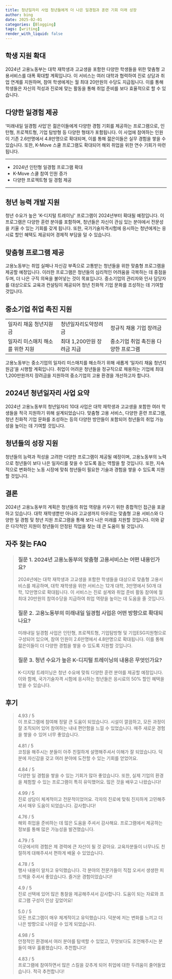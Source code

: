 ```yaml
---
title: 청년일자리 사업 청년들에게 더 나은 일경험과 훈련 기회 미래 성장
author: bing
date: 2025-02-01
categories: [Blogging]
tags: [writing]
render_with_liquid: false
---
```



<h2 id='학생 지원 확대'>학생 지원 확대</h2>

<p>2024년 고용노동부는 대학 재학생과 고교생을 포함한 다양한 학생들을 위한 맞춤형 고용서비스를 대폭 확대할 계획입니다. 이 서비스는 여러 대학과 협력하여 진로 상담과 취업 연계를 지원하며, 참여 학생에게는 월 최대 20만원의 수당도 지급됩니다. 이를 통해 학생들은 자신의 적성과 진로에 맞는 활동을 통해 취업 준비를 보다 효율적으로 할 수 있습니다.</p>

<h2 id='다양한 일경험 제공'>다양한 일경험 제공</h2>

<p>‘미래내일 일경험 사업’은 젊은이들에게 다양한 경험 기회를 제공하는 프로그램으로, 인턴형, 프로젝트형, 기업 탐방형 등 다양한 형태가 포함됩니다. 이 사업에 참여하는 인원이 기존 2.6만명에서 4.8만명으로 확대되며, 이를 통해 젊은이들은 실무 경험을 쌓을 수 있습니다. 또한, K-Move 스쿨 프로그램도 확대되어 해외 취업을 위한 연수 기회가 마련됩니다.</p>

<hr />

<ul>
    <li>2024년 인턴형 일경험 프로그램 확대</li>
    <li>K-Move 스쿨 참여 인원 증가</li>
    <li>다양한 프로젝트형 일 경험 제공</li>
</ul>

<hr />

<h2 id='청년 능력 개발 지원'>청년 능력 개발 지원</h2>

<p>청년 수요가 높은 'K-디지털 트레이닝' 프로그램이 2024년부터 확대될 예정입니다. 이 프로그램은 다양한 훈련 분야를 포함하며, 청년들은 자신이 관심 있는 분야에서 전문성을 키울 수 있는 기회를 갖게 됩니다. 또한, 국가기술자격시험에 응시하는 청년에게는 응시료 할인 혜택도 제공되어 경제적 부담을 덜 수 있습니다.</p>

<h2 id='맞춤형 프로그램 제공'>맞춤형 프로그램 제공</h2>

<p>고용노동부는 취업 실패나 자신감 부족으로 고통받는 청년들을 위한 맞춤형 프로그램을 제공할 예정입니다. 이러한 프로그램은 청년들의 심리적인 어려움을 극복하는 데 중점을 두며, 더 나은 구직 의욕을 불어넣는 것이 목표입니다. 중소기업의 관리자와 인사 담당자를 대상으로도 교육과 컨설팅이 제공되어 청년 친화적 기업 문화를 조성하는 데 기여할 것입니다.</p>

<h2 id='중소기업 취업 촉진 지원'>중소기업 취업 촉진 지원</h2>

<table>
    <tr>
        <td>일자리 채움 청년지원금</td>
        <td>청년일자리도약장려금</td>
        <td>정규직 채용 기업 장려금</td>
    </tr>
    <tr>
        <td>일자리 미스매치 해소를 위한 지원</td>
        <td>최대 1,200만원 장려금 지급</td>
        <td>중소기업 취업 촉진용 다양한 프로그램</td>
    </tr>
</table>

<p>고용노동부는 중소기업의 일자리 미스매치를 해소하기 위해 새롭게 ‘일자리 채움 청년지원금’을 시행할 계획입니다. 취업이 어려운 청년들을 정규직으로 채용하는 기업에 최대 1,200만원까지 장려금을 지원하여 중소기업의 고용 환경을 개선하고자 합니다.</p>

<h2 id='2024년 청년일자리 사업 요약'>2024년 청년일자리 사업 요약</h2>

<p>2024년 고용노동부의 청년일자리 10대 사업은 대학 재학생과 고교생을 포함한 여러 학생들을 적극 지원하기 위해 설계되었습니다. 맞춤형 고용 서비스, 다양한 훈련 프로그램, 청년 친화적 기업 문화를 조성하는 등의 다양한 방안들이 포함되어 청년들의 취업 가능성을 높이는 데 기여할 것입니다.</p>

<h2 id='청년들의 성장 지원'>청년들의 성장 지원</h2>

<p>청년들의 능력과 적성을 고려한 다양한 프로그램이 제공될 예정이며, 고용노동부의 노력으로 청년들이 보다 나은 일자리를 찾을 수 있도록 돕는 역할을 할 것입니다. 또한, 지속적으로 변화하는 노동 시장에 맞춰 청년들이 필요한 기술과 경험을 쌓을 수 있도록 지원할 것입니다.</p>

<h2 id='결론'>결론</h2>

<p>2024년 고용노동부의 계획은 청년들의 취업 역량을 키우기 위한 종합적인 접근을 포괄하고 있습니다. 대학 재학생뿐만 아니라 고교생까지 아우르는 맞춤형 고용 서비스와 다양한 일 경험 및 청년 지원 프로그램을 통해 보다 나은 미래를 지원할 것입니다. 이와 같은 다각적인 지원이 청년들이 안정된 직업을 찾는 데 큰 도움이 될 것입니다.</p>


<h2 id='자주_찾는_FAQ'>자주 찾는 FAQ</h2>
<div itemscope="" itemtype="https://schema.org/FAQPage"> 
<blockquote> 
<div itemscope="" itemprop="mainEntity" itemtype="https://schema.org/Question"> 
<h3 itemprop="name">질문 1. 2024년 고용노동부의 맞춤형 고용서비스는 어떤 내용인가요?</h3> 
<div itemscope="" itemprop="acceptedAnswer" itemtype="https://schema.org/Answer"> 
<span itemprop="text"> 
<p>2024년에는 대학 재학생과 고교생을 포함한 학생들을 대상으로 맞춤형 고용서비스를 제공하며, 대학 재학생을 위한 서비스는 12개 대학, 3만명에서 50개 대학, 12만명으로 확대됩니다. 이 서비스는 진로 설계와 취업 준비 활동 참여에 월 최대 20만원의 참여수당을 지급하여 취업 역량을 높이는 데 도움을 줄 것입니다.</p> 
</span> 
</div> 
</div> 

<div itemscope="" itemprop="mainEntity" itemtype="https://schema.org/Question"> 
<h3 itemprop="name">질문 2. 고용노동부의 미래내일 일경험 사업은 어떤 방향으로 확대되나요?</h3> 
<div itemscope="" itemprop="acceptedAnswer" itemtype="https://schema.org/Answer"> 
<span itemprop="text"> 
<p>미래내일 일경험 사업은 인턴형, 프로젝트형, 기업탐방형 및 기업ESG지원형으로 구성되어 있으며, 참여 인원이 2.6만명에서 4.8만명으로 확대됩니다. 이를 통해 젊은이들이 더 다양한 경험을 쌓을 수 있도록 지원할 것입니다.</p> 
</span> 
</div> 
</div> 

<div itemscope="" itemprop="mainEntity" itemtype="https://schema.org/Question"> 
<h3 itemprop="name">질문 3. 청년 수요가 높은 K-디지털 트레이닝의 내용은 무엇인가요?</h3> 
<div itemscope="" itemprop="acceptedAnswer" itemtype="https://schema.org/Answer"> 
<span itemprop="text"> 
<p>K-디지털 트레이닝은 청년 수요에 맞춰 다양한 훈련 분야를 제공할 예정입니다. 이와 함께, 국가기술자격 시험에 응시하는 청년들은 응시료의 50% 할인 혜택을 받을 수 있습니다.</p> 
</span> 
</div> 
</div> 

</blockquote> 
</div>
<h2 id='후기'>후기</h2>
<div itemscope itemtype="https://schema.org/Product">
  <blockquote>
  <div itemprop="review" itemscope itemtype="https://schema.org/Review">
      <div itemprop="reviewRating" itemscope itemtype="https://schema.org/Rating"> <span itemprop="ratingValue">4.93</span> / <span itemprop="bestRating">5</span> </div>
      <span itemprop="reviewBody">이 프로그램에 참여해 정말 큰 도움이 되었습니다. 시설이 깔끔하고, 모든 과정이 잘 조직되어 있어 참여하는 내내 편안함을 느낄 수 있었습니다. 매주 새로운 경험을 쌓을 수 있어 너무 좋았습니다.</span>
  </div>
  <br>
  <div itemprop="review" itemscope itemtype="https://schema.org/Review">
      <div itemprop="reviewRating" itemscope itemtype="https://schema.org/Rating"> <span itemprop="ratingValue">4.81</span> / <span itemprop="bestRating">5</span> </div>
      <span itemprop="reviewBody">코칭을 해주시는 분들이 아주 친절하게 설명해주셔서 이해가 잘 되었습니다. 덕분에 자신감을 갖고 여러 분야에 도전할 수 있는 기회를 얻었어요.</span>
  </div>
  <br>
  <div itemprop="review" itemscope itemtype="https://schema.org/Review">
      <div itemprop="reviewRating" itemscope itemtype="https://schema.org/Rating"> <span itemprop="ratingValue">4.84</span> / <span itemprop="bestRating">5</span> </div>
      <span itemprop="reviewBody">다양한 일 경험을 쌓을 수 있는 기회가 많아 좋았습니다. 또한, 실제 기업의 환경을 체험할 수 있는 프로그램이 특히 유익했어요. 많은 것을 배우고 나왔습니다!</span>
  </div>
  <br>
  <div itemprop="review" itemscope itemtype="https://schema.org/Review">
      <div itemprop="reviewRating" itemscope itemtype="https://schema.org/Rating"> <span itemprop="ratingValue">4.99</span> / <span itemprop="bestRating">5</span> </div>
      <span itemprop="reviewBody">진로 상담이 체계적이고 전문적이었어요. 각자의 진로에 맞춰 진지하게 고민해주셔서 매우 도움이 되었습니다. 감사합니다!</span>
  </div>
  <br>
  <div itemprop="review" itemscope itemtype="https://schema.org/Review">
      <div itemprop="reviewRating" itemscope itemtype="https://schema.org/Rating"> <span itemprop="ratingValue">4.76</span> / <span itemprop="bestRating">5</span> </div>
      <span itemprop="reviewBody">해외 취업을 준비하는 데 많은 도움을 주셔서 감사해요. 프로그램에서 제공하는 정보를 통해 많은 가능성을 발견했습니다.</span>
  </div>
  <br>
  <div itemprop="review" itemscope itemtype="https://schema.org/Review">
      <div itemprop="reviewRating" itemscope itemtype="https://schema.org/Rating"> <span itemprop="ratingValue">4.79</span> / <span itemprop="bestRating">5</span> </div>
      <span itemprop="reviewBody">이곳에서의 경험은 제 경력에 큰 자산이 될 것 같아요. 교육자분들이 너무나도 친절하게 대해주셔서 편하게 배울 수 있었습니다.</span>
  </div>
  <br>
  <div itemprop="review" itemscope itemtype="https://schema.org/Review">
      <div itemprop="reviewRating" itemscope itemtype="https://schema.org/Rating"> <span itemprop="ratingValue">4.78</span> / <span itemprop="bestRating">5</span> </div>
      <span itemprop="reviewBody">행사 내용이 알차고 유익했습니다. 각 분야의 전문가들이 직접 오셔서 생생한 피드백을 주셔서 좋았습니다. 즐거운 경험이었습니다!</span>
  </div>
  <br>
  <div itemprop="review" itemscope itemtype="https://schema.org/Review">
      <div itemprop="reviewRating" itemscope itemtype="https://schema.org/Rating"> <span itemprop="ratingValue">4.9</span> / <span itemprop="bestRating">5</span> </div>
      <span itemprop="reviewBody">진로 선택에 있어 많은 통찰을 제공해주셔서 감사합니다. 도움이 되는 자료와 프로그램 구성이 인상 깊었어요!</span>
  </div>
  <br>
  <div itemprop="review" itemscope itemtype="https://schema.org/Review">
      <div itemprop="reviewRating" itemscope itemtype="https://schema.org/Rating"> <span itemprop="ratingValue">5.0</span> / <span itemprop="bestRating">5</span> </div>
      <span itemprop="reviewBody">모든 프로그램이 매우 체계적이고 유익했습니다. 덕분에 저는 변화를 느끼고 더 나은 방향으로 나아갈 수 있게 되었습니다.</span>
  </div>
  <br>
  <div itemprop="review" itemscope itemtype="https://schema.org/Review">
      <div itemprop="reviewRating" itemscope itemtype="https://schema.org/Rating"> <span itemprop="ratingValue">4.98</span> / <span itemprop="bestRating">5</span> </div>
      <span itemprop="reviewBody">안정적인 환경에서 여러 분야를 탐색할 수 있었고, 무엇보다도 조언해주시는 분들이 매우 훌륭했습니다. 추천합니다!</span>
  </div>
  <br>
  <div itemprop="review" itemscope itemtype="https://schema.org/Review">
      <div itemprop="reviewRating" itemscope itemtype="https://schema.org/Rating"> <span itemprop="ratingValue">4.83</span> / <span itemprop="bestRating">5</span> </div>
      <span itemprop="reviewBody">프로그램에 참여하면서 많은 스킬을 갖추게 되어 취업에 대한 두려움이 줄어들었습니다. 적극 추천합니다!</span>
  </div>
  </blockquote>
</div>
